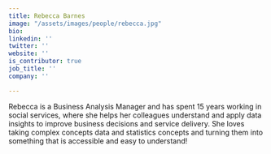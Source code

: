 ```yaml
---
title: Rebecca Barnes
image: "/assets/images/people/rebecca.jpg"
bio:
linkedin: ''
twitter: ''
website: ''
is_contributor: true
job_title: ''
company: ''

---
```

Rebecca is a Business Analysis Manager and has spent 15 years working in social
  services, where she helps her colleagues understand and apply data insights to improve
  business decisions and service delivery. She loves taking complex concepts data
  and statistics concepts and turning them into something that is accessible and easy
  to understand!
